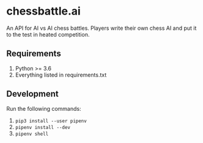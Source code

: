 # chessbattle.ai
An API for AI vs AI chess battles. Players write their own chess AI and put it to the test in heated competition.

## Requirements

1. Python >= 3.6
1. Everything listed in requirements.txt

## Development

Run the following commands:

1. `pip3 install --user pipenv`
1. `pipenv install --dev`
1. `pipenv shell`
